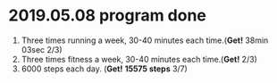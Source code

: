 # 2019.05.08 program done


 
1. Three times running a week, 30-40 minutes each time.(**Get!** 38min 03sec 2/3)
2. Three times fitness a week, 30-40 minutes each time.(**Get!** 2/3)
3. 6000 steps each day. (**Get!** **15575 steps** 3/7)
